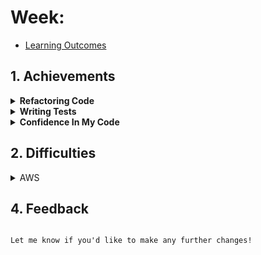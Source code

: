 
# Week:

- [Learning Outcomes](https://learn.foundersandcoders.com/course/syllabus/developer/week03-project03-server/learning-outcomes/)

## 1. Achievements

<details><summary><strong>Refactoring Code</strong></summary>

---

This week was mostly spent refactoring our code and building some tests. I spent an hour or so adding unique data-test IDs to every element in our game, which at the time was a bit of a pain, but turned out to be worth it as I noticed other teams had struggled with selecting elements using CSS class names, etc.

```js
cy.get('[data-test="current-country"]').then(($currentCountry)
```

This code could have been made even cleaner by declaring 'current-country' at the top of my code, similar to what Jason showed in his team's presentation, to avoid having to type out '[data-test="current-country"]' every time.

I also went through and ensured all of our code was TypeScript compliant. This mostly consisted of adding TypeScript interfaces.

```typescript
interface CountryGroupProps {
  "data-test": string;
  key: number;
  index: number;
  countryName: string;
  pathsArray: string[];
}
```

</details>

<details><summary><strong>Writing Tests</strong></summary>

---

Writing tests has been something I've been quite interested in since I started coding.

I wanted to figure out how to write a test that checked the logic for when a user made a correct/incorrect guess. This would require my code to make Cypress get the current score, get the current country name so it could click on the correct country, and then compare the score after clicking the country to the initial score.

```cy
  it(`Tests that user score increments when guessed correctly.`, () => {

    cy.get('[data-test="user-score"]').then((currentScore) => {
      const initialScore = currentScore.text().trim();

      cy.get('[data-test="current-country"]').then((currentCountry) => {
        const countryText = currentCountry.text().trim();
        cy.get(`[data-test="${countryText}"]`).click();
      });

      cy.get('[data-test="user-score"]').should((newScore) => {
        const updatedScore = newScore.text().trim();
        expect(updatedScore).to.not.equal(initialScore);
      });
    });
  });
```

Initially, the test wouldn't work, and when I was troubleshooting each line of code using console logs to see where the issue was, I noticed that this line was returning an empty string instead of the country name:

```cy
cy.get('[data-test="current-country"]')
```

It took a little while, but I figured that line must have been executing before the country name was rendered. I found a Cypress method called 'cy.wait' that allowed me to make my test wait a short time before executing.

```cy
it(`Tests that user score increments when guessed correctly.`, () => {
    cy.wait(2000);

    cy.get('[data-test="user-score"]').then((currentScore) => {
      const initialScore = currentScore.text().trim();

      cy.get('[data-test="current-country"]')
```

</details>

<details><summary><strong>Confidence In My Code</strong></summary>

---

There was something Alphonso said in his talk last week about trusting your choices/coding ability, and it made me realize I wasn't overly confident. I wanted to spend this week writing as much code as I could without relying on ChatGPT. Everything took a lot longer, but I think in doing so I feel a lot better about my abilities.

</details>

## 2. Difficulties

<details><summary>AWS</summary>

---

AWS's interface seemed straightforward enough to me, but a lot of what Jack was doing and showing me this week really went over my head. I'm keen to maybe in the next project get a bit more hands-on experience with this.

</details>

## 4. Feedback
```

Let me know if you'd like to make any further changes!

